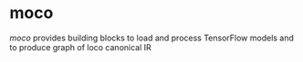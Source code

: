 # moco

_moco_ provides building blocks to load and process TensorFlow models and to produce graph of loco canonical IR

